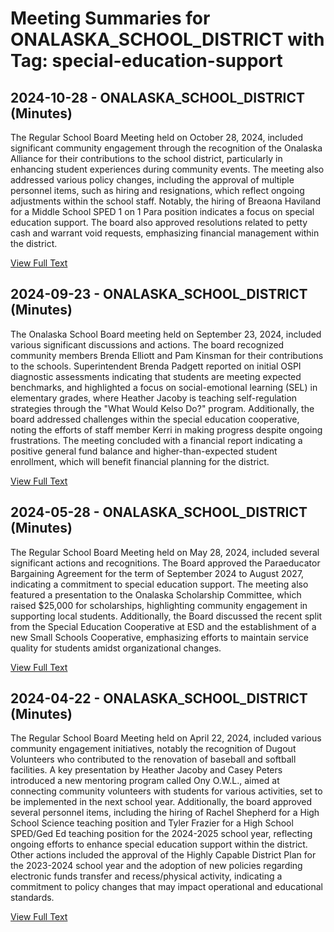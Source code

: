 # Meeting Summaries for ONALASKA_SCHOOL_DISTRICT with Tag: special-education-support

## 2024-10-28 - ONALASKA_SCHOOL_DISTRICT (Minutes)

The Regular School Board Meeting held on October 28, 2024, included significant community engagement through the recognition of the Onalaska Alliance for their contributions to the school district, particularly in enhancing student experiences during community events. The meeting also addressed various policy changes, including the approval of multiple personnel items, such as hiring and resignations, which reflect ongoing adjustments within the school staff. Notably, the hiring of Breaona Haviland for a Middle School SPED 1 on 1 Para position indicates a focus on special education support. The board also approved resolutions related to petty cash and warrant void requests, emphasizing financial management within the district.

[View Full Text](https://raw.githubusercontent.com/VoronoiPerspectives/WashingtonStateSchoolBoardExplorer/refs/heads/main/data/countries/usa/states/wa/counties/lewis/school_boards/onalaska_school_district/2024/2024-10-28-minutes.txt)

## 2024-09-23 - ONALASKA_SCHOOL_DISTRICT (Minutes)

The Onalaska School Board meeting held on September 23, 2024, included various significant discussions and actions. The board recognized community members Brenda Elliott and Pam Kinsman for their contributions to the schools. Superintendent Brenda Padgett reported on initial OSPI diagnostic assessments indicating that students are meeting expected benchmarks, and highlighted a focus on social-emotional learning (SEL) in elementary grades, where Heather Jacoby is teaching self-regulation strategies through the "What Would Kelso Do?" program. Additionally, the board addressed challenges within the special education cooperative, noting the efforts of staff member Kerri in making progress despite ongoing frustrations. The meeting concluded with a financial report indicating a positive general fund balance and higher-than-expected student enrollment, which will benefit financial planning for the district.

[View Full Text](https://raw.githubusercontent.com/VoronoiPerspectives/WashingtonStateSchoolBoardExplorer/refs/heads/main/data/countries/usa/states/wa/counties/lewis/school_boards/onalaska_school_district/2024/2024-09-23-minutes.txt)

## 2024-05-28 - ONALASKA_SCHOOL_DISTRICT (Minutes)

The Regular School Board Meeting held on May 28, 2024, included several significant actions and recognitions. The Board approved the Paraeducator Bargaining Agreement for the term of September 2024 to August 2027, indicating a commitment to special education support. The meeting also featured a presentation to the Onalaska Scholarship Committee, which raised $25,000 for scholarships, highlighting community engagement in supporting local students. Additionally, the Board discussed the recent split from the Special Education Cooperative at ESD and the establishment of a new Small Schools Cooperative, emphasizing efforts to maintain service quality for students amidst organizational changes.

[View Full Text](https://raw.githubusercontent.com/VoronoiPerspectives/WashingtonStateSchoolBoardExplorer/refs/heads/main/data/countries/usa/states/wa/counties/lewis/school_boards/onalaska_school_district/2024/2024-05-28-minutes.txt)

## 2024-04-22 - ONALASKA_SCHOOL_DISTRICT (Minutes)

The Regular School Board Meeting held on April 22, 2024, included various community engagement initiatives, notably the recognition of Dugout Volunteers who contributed to the renovation of baseball and softball facilities. A key presentation by Heather Jacoby and Casey Peters introduced a new mentoring program called Ony O.W.L., aimed at connecting community volunteers with students for various activities, set to be implemented in the next school year. Additionally, the board approved several personnel items, including the hiring of Rachel Shepherd for a High School Science teaching position and Tyler Frazier for a High School SPED/Ged Ed teaching position for the 2024-2025 school year, reflecting ongoing efforts to enhance special education support within the district. Other actions included the approval of the Highly Capable District Plan for the 2023-2024 school year and the adoption of new policies regarding electronic funds transfer and recess/physical activity, indicating a commitment to policy changes that may impact operational and educational standards.

[View Full Text](https://raw.githubusercontent.com/VoronoiPerspectives/WashingtonStateSchoolBoardExplorer/refs/heads/main/data/countries/usa/states/wa/counties/lewis/school_boards/onalaska_school_district/2024/2024-04-22-minutes.txt)

